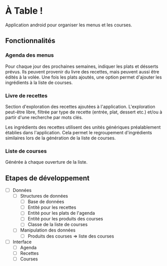 # À Table !

Application android pour organiser les menus et les courses.

## Fonctionnalités

### Agenda des menus

Pour chaque jour des prochaines semaines, indiquer les plats et désserts prévus. Ils peuvent provenir du livre des recettes, mais peuvent aussi être édités à la volée. Une fois les plats ajoutés, une option permet d'ajouter les ingrédients à la liste de courses. 

### Livre de recettes

Section d'exploration des recettes ajoutées à l'application. L'exploration peut-être libre, filtrée par type de recette (entrée, plat, dessert etc.) et/ou à partir d'une recherche par mots clés.

Les ingrédients des recettes utilisent des unités génériques préalablement établies dans l'application. Cela permet le regroupement d'ingrédients similaires lors de la génération de la liste de courses.

### Liste de courses

Générée à chaque ouverture de la liste.

## Etapes de développement

- [ ] Données
  - [ ] Structures de données
    - [ ] Base de données
    - [ ] Entité pour les recettes
    - [ ] Entité pour les plats de l'agenda
    - [ ] Entité pour les produits des courses
    - [ ] Classe de la liste de courses
  - [ ] Manipulation des données
    - [ ] Produits des courses => liste des courses
- [ ] Interface
  - [ ] Agenda
  - [ ] Recettes
  - [ ] Courses
